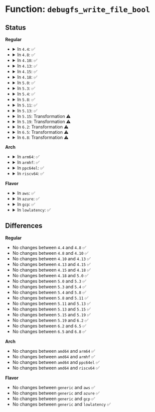 # Function: <code>debugfs_write_file_bool</code>

## Status
<b>Regular</b>
<ul>
<li>
<details>
<summary>In <code>4.4</code>: ✅</summary>

```c
ssize_t debugfs_write_file_bool(struct file *file, const char *user_buf, size_t count, loff_t *ppos);
```

**Collision:** Unique Global

**Inline:** No

**Transformation:** False

**Instances:**

```
In fs/debugfs/file.c (ffffffff8131e820)
Location: fs/debugfs/file.c:474
Inline: False
Direct callers:
  - drivers/base/regmap/regmap-debugfs.c:regmap_cache_bypass_write_file
  - drivers/base/regmap/regmap-debugfs.c:regmap_cache_only_write_file
```
**Symbols:**

```
ffffffff8131e820-ffffffff8131e8b4: debugfs_write_file_bool (STB_GLOBAL)
```
</details>
</li>
<li>
<details>
<summary>In <code>4.8</code>: ✅</summary>

```c
ssize_t debugfs_write_file_bool(struct file *file, const char *user_buf, size_t count, loff_t *ppos);
```

**Collision:** Unique Global

**Inline:** No

**Transformation:** False

**Instances:**

```
In fs/debugfs/file.c (ffffffff81353ab0)
Location: fs/debugfs/file.c:764
Inline: False
Direct callers:
  - drivers/base/regmap/regmap-debugfs.c:regmap_cache_bypass_write_file
  - drivers/base/regmap/regmap-debugfs.c:regmap_cache_only_write_file
```
**Symbols:**

```
ffffffff81353ab0-ffffffff81353ba2: debugfs_write_file_bool (STB_GLOBAL)
```
</details>
</li>
<li>
<details>
<summary>In <code>4.10</code>: ✅</summary>

```c
ssize_t debugfs_write_file_bool(struct file *file, const char *user_buf, size_t count, loff_t *ppos);
```

**Collision:** Unique Global

**Inline:** No

**Transformation:** False

**Instances:**

```
In fs/debugfs/file.c (ffffffff81369d60)
Location: fs/debugfs/file.c:761
Inline: False
Direct callers:
  - drivers/base/regmap/regmap-debugfs.c:regmap_cache_bypass_write_file
  - drivers/base/regmap/regmap-debugfs.c:regmap_cache_only_write_file
```
**Symbols:**

```
ffffffff81369d60-ffffffff81369e52: debugfs_write_file_bool (STB_GLOBAL)
```
</details>
</li>
<li>
<details>
<summary>In <code>4.13</code>: ✅</summary>

```c
ssize_t debugfs_write_file_bool(struct file *file, const char *user_buf, size_t count, loff_t *ppos);
```

**Collision:** Unique Global

**Inline:** No

**Transformation:** False

**Instances:**

```
In fs/debugfs/file.c (ffffffff8137e3d0)
Location: fs/debugfs/file.c:761
Inline: False
Direct callers:
  - drivers/base/regmap/regmap-debugfs.c:regmap_cache_bypass_write_file
  - drivers/base/regmap/regmap-debugfs.c:regmap_cache_only_write_file
```
**Symbols:**

```
ffffffff8137e3d0-ffffffff8137e4c6: debugfs_write_file_bool (STB_GLOBAL)
```
</details>
</li>
<li>
<details>
<summary>In <code>4.15</code>: ✅</summary>

```c
ssize_t debugfs_write_file_bool(struct file *file, const char *user_buf, size_t count, loff_t *ppos);
```

**Collision:** Unique Global

**Inline:** No

**Transformation:** False

**Instances:**

```
In fs/debugfs/file.c (ffffffff813a3000)
Location: fs/debugfs/file.c:803
Inline: False
Direct callers:
  - drivers/base/regmap/regmap-debugfs.c:regmap_cache_bypass_write_file
  - drivers/base/regmap/regmap-debugfs.c:regmap_cache_only_write_file
```
**Symbols:**

```
ffffffff813a3000-ffffffff813a30cb: debugfs_write_file_bool (STB_GLOBAL)
```
</details>
</li>
<li>
<details>
<summary>In <code>4.18</code>: ✅</summary>

```c
ssize_t debugfs_write_file_bool(struct file *file, const char *user_buf, size_t count, loff_t *ppos);
```

**Collision:** Unique Global

**Inline:** No

**Transformation:** False

**Instances:**

```
In fs/debugfs/file.c (ffffffff813d23f0)
Location: fs/debugfs/file.c:824
Inline: False
Direct callers:
  - drivers/base/regmap/regmap-debugfs.c:regmap_cache_bypass_write_file
  - drivers/base/regmap/regmap-debugfs.c:regmap_cache_only_write_file
```
**Symbols:**

```
ffffffff813d23f0-ffffffff813d2479: debugfs_write_file_bool (STB_GLOBAL)
```
</details>
</li>
<li>
<details>
<summary>In <code>5.0</code>: ✅</summary>

```c
ssize_t debugfs_write_file_bool(struct file *file, const char *user_buf, size_t count, loff_t *ppos);
```

**Collision:** Unique Global

**Inline:** No

**Transformation:** False

**Instances:**

```
In fs/debugfs/file.c (ffffffff813ecae0)
Location: fs/debugfs/file.c:826
Inline: False
Direct callers:
  - drivers/base/regmap/regmap-debugfs.c:regmap_cache_bypass_write_file
  - drivers/base/regmap/regmap-debugfs.c:regmap_cache_only_write_file
```
**Symbols:**

```
ffffffff813ecae0-ffffffff813ecb69: debugfs_write_file_bool (STB_GLOBAL)
```
</details>
</li>
<li>
<details>
<summary>In <code>5.3</code>: ✅</summary>

```c
ssize_t debugfs_write_file_bool(struct file *file, const char *user_buf, size_t count, loff_t *ppos);
```

**Collision:** Unique Global

**Inline:** No

**Transformation:** False

**Instances:**

```
In fs/debugfs/file.c (ffffffff81418d20)
Location: fs/debugfs/file.c:821
Inline: False
Direct callers:
  - drivers/base/regmap/regmap-debugfs.c:regmap_cache_bypass_write_file
  - drivers/base/regmap/regmap-debugfs.c:regmap_cache_only_write_file
```
**Symbols:**

```
ffffffff81418d20-ffffffff81418da9: debugfs_write_file_bool (STB_GLOBAL)
```
</details>
</li>
<li>
<details>
<summary>In <code>5.4</code>: ✅</summary>

```c
ssize_t debugfs_write_file_bool(struct file *file, const char *user_buf, size_t count, loff_t *ppos);
```

**Collision:** Unique Global

**Inline:** No

**Transformation:** False

**Instances:**

```
In fs/debugfs/file.c (ffffffff81432be0)
Location: fs/debugfs/file.c:824
Inline: False
Direct callers:
  - drivers/base/regmap/regmap-debugfs.c:regmap_cache_bypass_write_file
  - drivers/base/regmap/regmap-debugfs.c:regmap_cache_only_write_file
```
**Symbols:**

```
ffffffff81432be0-ffffffff81432c69: debugfs_write_file_bool (STB_GLOBAL)
```
</details>
</li>
<li>
<details>
<summary>In <code>5.8</code>: ✅</summary>

```c
ssize_t debugfs_write_file_bool(struct file *file, const char *user_buf, size_t count, loff_t *ppos);
```

**Collision:** Unique Global

**Inline:** No

**Transformation:** False

**Instances:**

```
In fs/debugfs/file.c (ffffffff81482800)
Location: fs/debugfs/file.c:797
Inline: False
```
**Symbols:**

```
ffffffff81482800-ffffffff81482889: debugfs_write_file_bool (STB_GLOBAL)
```
</details>
</li>
<li>
<details>
<summary>In <code>5.11</code>: ✅</summary>

```c
ssize_t debugfs_write_file_bool(struct file *file, const char *user_buf, size_t count, loff_t *ppos);
```

**Collision:** Unique Global

**Inline:** No

**Transformation:** False

**Instances:**

```
In fs/debugfs/file.c (ffffffff8149fe90)
Location: fs/debugfs/file.c:797
Inline: False
```
**Symbols:**

```
ffffffff8149fe90-ffffffff8149ff19: debugfs_write_file_bool (STB_GLOBAL)
```
</details>
</li>
<li>
<details>
<summary>In <code>5.13</code>: ✅</summary>

```c
ssize_t debugfs_write_file_bool(struct file *file, const char *user_buf, size_t count, loff_t *ppos);
```

**Collision:** Unique Global

**Inline:** No

**Transformation:** False

**Instances:**

```
In fs/debugfs/file.c (ffffffff814a5f60)
Location: fs/debugfs/file.c:796
Inline: False
```
**Symbols:**

```
ffffffff814a5f60-ffffffff814a5fe9: debugfs_write_file_bool (STB_GLOBAL)
```
</details>
</li>
<li>
<details>
<summary>In <code>5.15</code>: Transformation ⚠️</summary>

```c
ssize_t debugfs_write_file_bool(struct file *file, const char *user_buf, size_t count, loff_t *ppos);
```

**Collision:** Unique Global

**Inline:** No

**Transformation:** True

**Instances:**

```
In fs/debugfs/file.c (0)
Location: fs/debugfs/file.c:790
Inline: False
```
**Symbols:**

```
ffffffff81cd25c6-ffffffff81cd25db: debugfs_write_file_bool.cold (STB_LOCAL)
ffffffff814fe350-ffffffff814fe3ec: debugfs_write_file_bool (STB_GLOBAL)
```
</details>
</li>
<li>
<details>
<summary>In <code>5.19</code>: Transformation ⚠️</summary>

```c
ssize_t debugfs_write_file_bool(struct file *file, const char *user_buf, size_t count, loff_t *ppos);
```

**Collision:** Unique Global

**Inline:** No

**Transformation:** True

**Instances:**

```
In fs/debugfs/file.c (0)
Location: fs/debugfs/file.c:790
Inline: False
```
**Symbols:**

```
ffffffff81e8570e-ffffffff81e85723: debugfs_write_file_bool.cold (STB_LOCAL)
ffffffff8158eff0-ffffffff8158f09c: debugfs_write_file_bool (STB_GLOBAL)
```
</details>
</li>
<li>
<details>
<summary>In <code>6.2</code>: Transformation ⚠️</summary>

```c
ssize_t debugfs_write_file_bool(struct file *file, const char *user_buf, size_t count, loff_t *ppos);
```

**Collision:** Unique Global

**Inline:** No

**Transformation:** True

**Instances:**

```
In fs/debugfs/file.c (0)
Location: fs/debugfs/file.c:806
Inline: False
```
**Symbols:**

```
ffffffff82072a9a-ffffffff82072aaf: debugfs_write_file_bool.cold (STB_LOCAL)
ffffffff81636130-ffffffff816361dc: debugfs_write_file_bool (STB_GLOBAL)
```
</details>
</li>
<li>
<details>
<summary>In <code>6.5</code>: Transformation ⚠️</summary>

```c
ssize_t debugfs_write_file_bool(struct file *file, const char *user_buf, size_t count, loff_t *ppos);
```

**Collision:** Unique Global

**Inline:** No

**Transformation:** True

**Instances:**

```
In fs/debugfs/file.c (0)
Location: fs/debugfs/file.c:806
Inline: False
Direct callers:
  - kernel/sched/build_utility.c:sched_verbose_write
```
**Symbols:**

```
ffffffff820f26fe-ffffffff820f2713: debugfs_write_file_bool.cold (STB_LOCAL)
ffffffff8166e4f0-ffffffff8166e59f: debugfs_write_file_bool (STB_GLOBAL)
```
</details>
</li>
<li>
<details>
<summary>In <code>6.8</code>: Transformation ⚠️</summary>

```c
ssize_t debugfs_write_file_bool(struct file *file, const char *user_buf, size_t count, loff_t *ppos);
```

**Collision:** Unique Global

**Inline:** No

**Transformation:** True

**Instances:**

```
In fs/debugfs/file.c (0)
Location: fs/debugfs/file.c:898
Inline: False
Direct callers:
  - kernel/sched/build_utility.c:sched_verbose_write
```
**Symbols:**

```
ffffffff821cf994-ffffffff821cf9a9: debugfs_write_file_bool.cold (STB_LOCAL)
ffffffff816a8d80-ffffffff816a8e2f: debugfs_write_file_bool (STB_GLOBAL)
```
</details>
</li>
</ul>
<b>Arch</b>
<ul>
<li>
<details>
<summary>In <code>arm64</code>: ✅</summary>

```c
ssize_t debugfs_write_file_bool(struct file *file, const char *user_buf, size_t count, loff_t *ppos);
```

**Collision:** Unique Global

**Inline:** No

**Transformation:** False

**Instances:**

```
In fs/debugfs/file.c (ffff8000105182e8)
Location: fs/debugfs/file.c:824
Inline: False
Direct callers:
  - drivers/base/regmap/regmap-debugfs.c:regmap_cache_bypass_write_file
  - drivers/base/regmap/regmap-debugfs.c:regmap_cache_only_write_file
```
**Symbols:**

```
ffff8000105182e8-ffff800010518388: debugfs_write_file_bool (STB_GLOBAL)
```
</details>
</li>
<li>
<details>
<summary>In <code>armhf</code>: ✅</summary>

```c
ssize_t debugfs_write_file_bool(struct file *file, const char *user_buf, size_t count, loff_t *ppos);
```

**Collision:** Unique Global

**Inline:** No

**Transformation:** False

**Instances:**

```
In fs/debugfs/file.c (c06d35c8)
Location: fs/debugfs/file.c:824
Inline: False
Direct callers:
  - drivers/base/regmap/regmap-debugfs.c:regmap_cache_bypass_write_file
  - drivers/base/regmap/regmap-debugfs.c:regmap_cache_only_write_file
```
**Symbols:**

```
c06d35c8-c06d3668: debugfs_write_file_bool (STB_GLOBAL)
```
</details>
</li>
<li>
<details>
<summary>In <code>ppc64el</code>: ✅</summary>

```c
ssize_t debugfs_write_file_bool(struct file *file, const char *user_buf, size_t count, loff_t *ppos);
```

**Collision:** Unique Global

**Inline:** No

**Transformation:** False

**Instances:**

```
In fs/debugfs/file.c (c0000000006612a0)
Location: fs/debugfs/file.c:824
Inline: False
Direct callers:
  - arch/powerpc/kernel/dawr.c:dawr_write_file_bool
  - drivers/base/regmap/regmap-debugfs.c:regmap_cache_bypass_write_file
  - drivers/base/regmap/regmap-debugfs.c:regmap_cache_only_write_file
```
**Symbols:**

```
c0000000006612a0-c000000000661380: debugfs_write_file_bool (STB_GLOBAL)
```
</details>
</li>
<li>
<details>
<summary>In <code>riscv64</code>: ✅</summary>

```c
ssize_t debugfs_write_file_bool(struct file *file, const char *user_buf, size_t count, loff_t *ppos);
```

**Collision:** Unique Global

**Inline:** No

**Transformation:** False

**Instances:**

```
In fs/debugfs/file.c (ffffffe0003817ec)
Location: fs/debugfs/file.c:824
Inline: False
Direct callers:
  - drivers/base/regmap/regmap-debugfs.c:regmap_cache_bypass_write_file
  - drivers/base/regmap/regmap-debugfs.c:regmap_cache_only_write_file
```
**Symbols:**

```
ffffffe0003817ec-ffffffe00038186a: debugfs_write_file_bool (STB_GLOBAL)
```
</details>
</li>
</ul>
<b>Flavor</b>
<ul>
<li>
<details>
<summary>In <code>aws</code>: ✅</summary>

```c
ssize_t debugfs_write_file_bool(struct file *file, const char *user_buf, size_t count, loff_t *ppos);
```

**Collision:** Unique Global

**Inline:** No

**Transformation:** False

**Instances:**

```
In fs/debugfs/file.c (ffffffff8142b1c0)
Location: fs/debugfs/file.c:824
Inline: False
Direct callers:
  - drivers/base/regmap/regmap-debugfs.c:regmap_cache_bypass_write_file
  - drivers/base/regmap/regmap-debugfs.c:regmap_cache_only_write_file
```
**Symbols:**

```
ffffffff8142b1c0-ffffffff8142b249: debugfs_write_file_bool (STB_GLOBAL)
```
</details>
</li>
<li>
<details>
<summary>In <code>azure</code>: ✅</summary>

```c
ssize_t debugfs_write_file_bool(struct file *file, const char *user_buf, size_t count, loff_t *ppos);
```

**Collision:** Unique Global

**Inline:** No

**Transformation:** False

**Instances:**

```
In fs/debugfs/file.c (ffffffff8141bc40)
Location: fs/debugfs/file.c:824
Inline: False
Direct callers:
  - drivers/base/regmap/regmap-debugfs.c:regmap_cache_bypass_write_file
  - drivers/base/regmap/regmap-debugfs.c:regmap_cache_only_write_file
```
**Symbols:**

```
ffffffff8141bc40-ffffffff8141bcc9: debugfs_write_file_bool (STB_GLOBAL)
```
</details>
</li>
<li>
<details>
<summary>In <code>gcp</code>: ✅</summary>

```c
ssize_t debugfs_write_file_bool(struct file *file, const char *user_buf, size_t count, loff_t *ppos);
```

**Collision:** Unique Global

**Inline:** No

**Transformation:** False

**Instances:**

```
In fs/debugfs/file.c (ffffffff81427360)
Location: fs/debugfs/file.c:824
Inline: False
Direct callers:
  - drivers/base/regmap/regmap-debugfs.c:regmap_cache_bypass_write_file
  - drivers/base/regmap/regmap-debugfs.c:regmap_cache_only_write_file
```
**Symbols:**

```
ffffffff81427360-ffffffff814273e9: debugfs_write_file_bool (STB_GLOBAL)
```
</details>
</li>
<li>
<details>
<summary>In <code>lowlatency</code>: ✅</summary>

```c
ssize_t debugfs_write_file_bool(struct file *file, const char *user_buf, size_t count, loff_t *ppos);
```

**Collision:** Unique Global

**Inline:** No

**Transformation:** False

**Instances:**

```
In fs/debugfs/file.c (ffffffff8143e220)
Location: fs/debugfs/file.c:824
Inline: False
Direct callers:
  - drivers/base/regmap/regmap-debugfs.c:regmap_cache_bypass_write_file
  - drivers/base/regmap/regmap-debugfs.c:regmap_cache_only_write_file
```
**Symbols:**

```
ffffffff8143e220-ffffffff8143e2a9: debugfs_write_file_bool (STB_GLOBAL)
```
</details>
</li>
</ul>

## Differences
<b>Regular</b>
<ul>
<li>
No changes between <code>4.4</code> and <code>4.8</code> ✅
</li>
<li>
No changes between <code>4.8</code> and <code>4.10</code> ✅
</li>
<li>
No changes between <code>4.10</code> and <code>4.13</code> ✅
</li>
<li>
No changes between <code>4.13</code> and <code>4.15</code> ✅
</li>
<li>
No changes between <code>4.15</code> and <code>4.18</code> ✅
</li>
<li>
No changes between <code>4.18</code> and <code>5.0</code> ✅
</li>
<li>
No changes between <code>5.0</code> and <code>5.3</code> ✅
</li>
<li>
No changes between <code>5.3</code> and <code>5.4</code> ✅
</li>
<li>
No changes between <code>5.4</code> and <code>5.8</code> ✅
</li>
<li>
No changes between <code>5.8</code> and <code>5.11</code> ✅
</li>
<li>
No changes between <code>5.11</code> and <code>5.13</code> ✅
</li>
<li>
No changes between <code>5.13</code> and <code>5.15</code> ✅
</li>
<li>
No changes between <code>5.15</code> and <code>5.19</code> ✅
</li>
<li>
No changes between <code>5.19</code> and <code>6.2</code> ✅
</li>
<li>
No changes between <code>6.2</code> and <code>6.5</code> ✅
</li>
<li>
No changes between <code>6.5</code> and <code>6.8</code> ✅
</li>
</ul>
<b>Arch</b>
<ul>
<li>
No changes between <code>amd64</code> and <code>arm64</code> ✅
</li>
<li>
No changes between <code>amd64</code> and <code>armhf</code> ✅
</li>
<li>
No changes between <code>amd64</code> and <code>ppc64el</code> ✅
</li>
<li>
No changes between <code>amd64</code> and <code>riscv64</code> ✅
</li>
</ul>
<b>Flavor</b>
<ul>
<li>
No changes between <code>generic</code> and <code>aws</code> ✅
</li>
<li>
No changes between <code>generic</code> and <code>azure</code> ✅
</li>
<li>
No changes between <code>generic</code> and <code>gcp</code> ✅
</li>
<li>
No changes between <code>generic</code> and <code>lowlatency</code> ✅
</li>
</ul>
